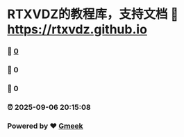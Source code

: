 # RTXVDZ的教程库，支持文档 :link: https://rtxvdz.github.io 
### :page_facing_up: [0](https://rtxvdz.github.io/tag.html) 
### :speech_balloon: 0 
### :hibiscus: 0 
### :alarm_clock: 2025-09-06 20:15:08 
### Powered by :heart: [Gmeek](https://github.com/Meekdai/Gmeek)
